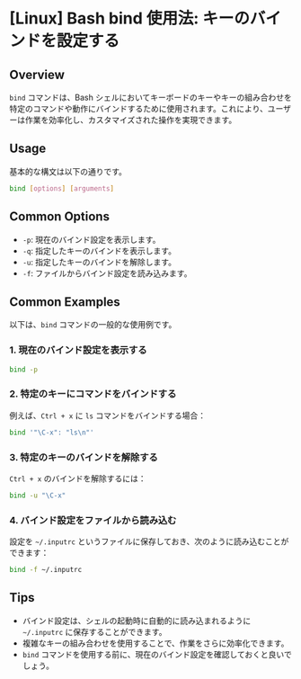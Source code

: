 # [Linux] Bash bind 使用法: キーのバインドを設定する

## Overview
`bind` コマンドは、Bash シェルにおいてキーボードのキーやキーの組み合わせを特定のコマンドや動作にバインドするために使用されます。これにより、ユーザーは作業を効率化し、カスタマイズされた操作を実現できます。

## Usage
基本的な構文は以下の通りです。

```bash
bind [options] [arguments]
```

## Common Options
- `-p`: 現在のバインド設定を表示します。
- `-q`: 指定したキーのバインドを表示します。
- `-u`: 指定したキーのバインドを解除します。
- `-f`: ファイルからバインド設定を読み込みます。

## Common Examples
以下は、`bind` コマンドの一般的な使用例です。

### 1. 現在のバインド設定を表示する
```bash
bind -p
```

### 2. 特定のキーにコマンドをバインドする
例えば、`Ctrl + x` に `ls` コマンドをバインドする場合：
```bash
bind '"\C-x": "ls\n"'
```

### 3. 特定のキーのバインドを解除する
`Ctrl + x` のバインドを解除するには：
```bash
bind -u "\C-x"
```

### 4. バインド設定をファイルから読み込む
設定を `~/.inputrc` というファイルに保存しておき、次のように読み込むことができます：
```bash
bind -f ~/.inputrc
```

## Tips
- バインド設定は、シェルの起動時に自動的に読み込まれるように `~/.inputrc` に保存することができます。
- 複雑なキーの組み合わせを使用することで、作業をさらに効率化できます。
- `bind` コマンドを使用する前に、現在のバインド設定を確認しておくと良いでしょう。